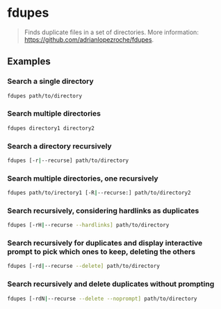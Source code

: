 # fdupes

> Finds duplicate files in a set of directories. More information: <https://github.com/adrianlopezroche/fdupes>.

## Examples

### Search a single directory

```bash
fdupes path/to/directory
```

### Search multiple directories

```bash
fdupes directory1 directory2
```

### Search a directory recursively

```bash
fdupes [-r|--recurse] path/to/directory
```

### Search multiple directories, one recursively

```bash
fdupes path/to/irectory1 [-R|--recurse:] path/to/directory2
```

### Search recursively, considering hardlinks as duplicates

```bash
fdupes [-rH|--recurse --hardlinks] path/to/directory
```

### Search recursively for duplicates and display interactive prompt to pick which ones to keep, deleting the others

```bash
fdupes [-rd|--recurse --delete] path/to/directory
```

### Search recursively and delete duplicates without prompting

```bash
fdupes [-rdN|--recurse --delete --noprompt] path/to/directory
```
